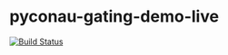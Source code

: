 # pyconau-gating-demo-live

[![Build Status](https://travis-ci.org/jhesketh/pyconau-gating-demo-live.svg)](https://travis-ci.org/jhesketh/pyconau-gating-demo-live)


